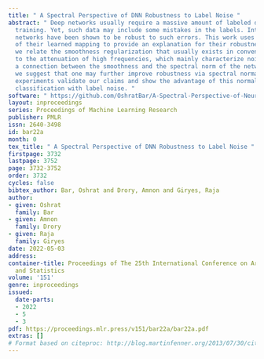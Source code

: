 ```yaml
---
title: " A Spectral Perspective of DNN Robustness to Label Noise "
abstract: " Deep networks usually require a massive amount of labeled data for their
  training. Yet, such data may include some mistakes in the labels. Interestingly,
  networks have been shown to be robust to such errors. This work uses spectral analysis
  of their learned mapping to provide an explanation for their robustness. In particular,
  we relate the smoothness regularization that usually exists in conventional training
  to the attenuation of high frequencies, which mainly characterize noise. By using
  a connection between the smoothness and the spectral norm of the network weights,
  we suggest that one may further improve robustness via spectral normalization. Empirical
  experiments validate our claims and show the advantage of this normalization for
  classification with label noise. "
software: " https://github.com/OshratBar/A-Spectral-Perspective-of-Neural-Networks-Robustness-to-Label-Noise "
layout: inproceedings
series: Proceedings of Machine Learning Research
publisher: PMLR
issn: 2640-3498
id: bar22a
month: 0
tex_title: " A Spectral Perspective of DNN Robustness to Label Noise "
firstpage: 3732
lastpage: 3752
page: 3732-3752
order: 3732
cycles: false
bibtex_author: Bar, Oshrat and Drory, Amnon and Giryes, Raja
author:
- given: Oshrat
  family: Bar
- given: Amnon
  family: Drory
- given: Raja
  family: Giryes
date: 2022-05-03
address:
container-title: Proceedings of The 25th International Conference on Artificial Intelligence
  and Statistics
volume: '151'
genre: inproceedings
issued:
  date-parts:
  - 2022
  - 5
  - 3
pdf: https://proceedings.mlr.press/v151/bar22a/bar22a.pdf
extras: []
# Format based on citeproc: http://blog.martinfenner.org/2013/07/30/citeproc-yaml-for-bibliographies/
---
```

